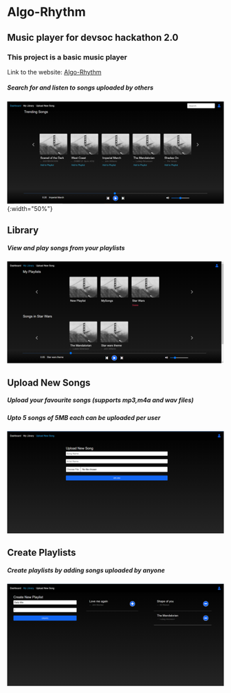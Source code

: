 # Algo-Rhythm
## Music player for devsoc hackathon 2.0

### This project is a basic music player
Link to the website: [Algo-Rhythm](algo-rhythm.herokuapp.com)

##### Search for and listen to songs uploaded by others
![Dashboard](/images/dash.png){:width="50%"}

## Library

##### View and play songs from your playlists
![Library](/images/lib.png)

## Upload New Songs

##### Upload your favourite songs (supports mp3,m4a and wav files)
##### Upto 5 songs of 5MB each can be uploaded per user
![Upload Songs](/images/newsong.png)

## Create Playlists

##### Create playlists by adding songs uploaded by anyone
![New Playlist](/images/newpl.png)
